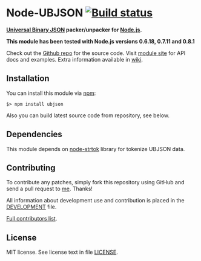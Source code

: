 Node-UBJSON [![Build status][Build status image]][Build status URL]
===================================================================

**[Universal Binary JSON] packer/unpacker for [Node.js].**

**This module has been tested with Node.js versions 0.6.18, 0.7.11 and 0.8.1**

Check out the [Github repo] for the source code.
Visit [module site] for API docs and examples.
Extra information available in [wiki].

[Universal Binary JSON]: http://ubjson.org/
[Node.js]: http://nodejs.org/
[Build status image]: https://secure.travis-ci.org/Sannis/node-ubjson.png?branch=master
[Build status URL]: http://travis-ci.org/Sannis/node-ubjson

[Github repo]: https://github.com/Sannis/node-ubjson
[module site]: http://sannis.github.com/node-ubjson
[wiki]: https://github.com/Sannis/node-ubjson/wiki


Installation
------------

You can install this module via [npm]:

    $> npm install ubjson

Also you can build latest source code from repository, see below.

[npm]: https://github.com/isaacs/npm


Dependencies
------------

This module depends on [node-strtok] library for tokenize UBJSON data.

[node-strtok]: https://github.com/pgriess/node-strtok


Contributing
------------

To contribute any patches, simply fork this repository using GitHub
and send a pull request to [me](https://github.com/Sannis). Thanks!

All information about development use and contribution is placed in the [DEVELOPMENT] file.

[Full contributors list](https://github.com/Sannis/node-ubjson/contributors).

[DEVELOPMENT]: https://github.com/Sannis/node-ubjson/blob/master/DEVELOPMENT.markdown


License
-------

MIT license. See license text in file [LICENSE](https://github.com/Sannis/node-ubjson/blob/master/LICENSE).
